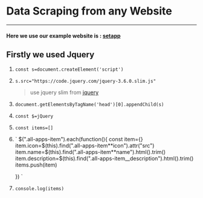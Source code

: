 # Data Scraping from any Website

---

#### Here we use our example website is : [setapp](https://setapp.com/apps)

## Firstly we used Jquery

1. `const s=document.createElement('script')`
2. `s.src="https://code.jquery.com/jquery-3.6.0.slim.js"`
   > use jquery slim from [jquery](https://code.jquery.com/)
3. `document.getElementsByTagName('head')[0].appendChild(s)`
4. `const $=jQuery`
5. `const items=[]`
6. ` $(".all-apps-item").each(function(){
    const item={}
    item.icon=$(this).find(".all-apps-item**icon").attr("src")
   item.name=$(this).find(".all-apps-item**name").html().trim()
   item.description=$(this).find(".all-apps-item\_\_description").html().trim()
   items.push(item)

   }) `

7. `console.log(items)`
